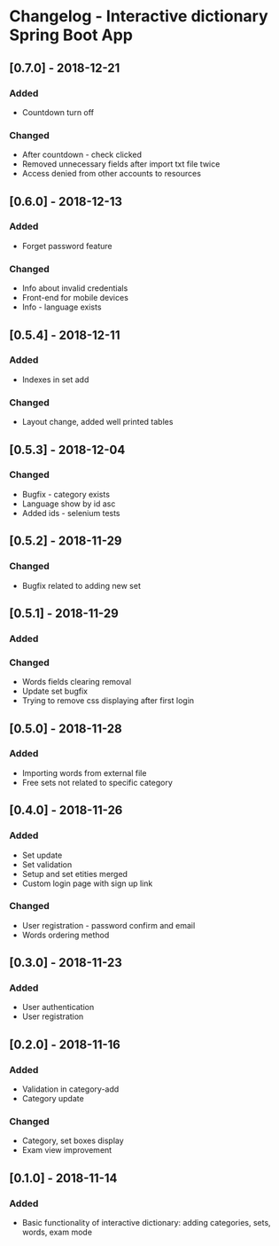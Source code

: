 # Changelog - Interactive dictionary Spring Boot App

## [0.7.0] - 2018-12-21

### Added
- Countdown turn off

### Changed
- After countdown - check clicked
- Removed unnecessary fields after import txt file twice
- Access denied from other accounts to resources

## [0.6.0] - 2018-12-13

### Added
- Forget password feature

### Changed
- Info about invalid credentials
- Front-end for mobile devices
- Info - language exists

## [0.5.4] - 2018-12-11

### Added
- Indexes in set add

### Changed
- Layout change, added well printed tables

## [0.5.3] - 2018-12-04

### Changed
- Bugfix - category exists
- Language show by id asc
- Added ids - selenium tests

## [0.5.2] - 2018-11-29

### Changed
- Bugfix related to adding new set

## [0.5.1] - 2018-11-29

### Added

### Changed
- Words fields clearing removal
- Update set bugfix
- Trying to remove css displaying after first login

## [0.5.0] - 2018-11-28

### Added
- Importing words from external file
- Free sets not related to specific category

## [0.4.0] - 2018-11-26

### Added
- Set update
- Set validation
- Setup and set etities merged
- Custom login page with sign up link

### Changed
- User registration - password confirm and email
- Words ordering method

## [0.3.0] - 2018-11-23

### Added
- User authentication
- User registration

## [0.2.0] - 2018-11-16

### Added
- Validation in category-add
- Category update

### Changed
- Category, set boxes display
- Exam view improvement

## [0.1.0] - 2018-11-14

### Added
- Basic functionality of interactive dictionary: adding categories, sets, words, exam mode